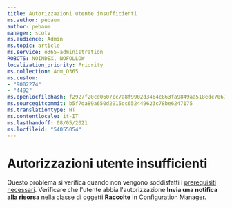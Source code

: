 ```yaml
---
title: Autorizzazioni utente insufficienti
ms.author: pebaum
author: pebaum
manager: scotv
ms.audience: Admin
ms.topic: article
ms.service: o365-administration
ROBOTS: NOINDEX, NOFOLLOW
localization_priority: Priority
ms.collection: Adm_O365
ms.custom:
- "9002274"
- "4492"
ms.openlocfilehash: f2927f20cd0607cc7a8f9902d3464c863fa9849aa518edc7061bb2dcf81cc534
ms.sourcegitcommit: b5f7da89a650d2915dc652449623c78be6247175
ms.translationtype: HT
ms.contentlocale: it-IT
ms.lasthandoff: 08/05/2021
ms.locfileid: "54055054"
---
```

# <a name="insufficient-user-permissions"></a>Autorizzazioni utente insufficienti

Questo problema si verifica quando non vengono soddisfatti i [prerequisiti necessari](https://docs.microsoft.com/configmgr/tenant-attach/device-sync-actions#prerequisites). Verificare che l'utente abbia l'autorizzazione **Invia una notifica alla risorsa** nella classe di oggetti **Raccolte** in Configuration Manager.
